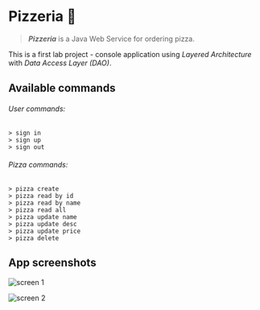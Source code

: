# Pizzeria :pizza:
>***Pizzeria*** is a Java Web Service for ordering pizza.

This is a first lab project - console application using *Layered Architecture* with *Data Access Layer (DAO)*.

## Available commands

###### User commands:
```
> sign in
> sign up
> sign out
```

###### Pizza commands:
```
> pizza create
> pizza read by id
> pizza read by name
> pizza read all
> pizza update name
> pizza update desc
> pizza update price
> pizza delete
```

## App screenshots

![screen 1](https://github.com/polina-krukovich/bsuir-javaweb/blob/master/pizzaria/screenshots/screen1.png)

![screen 2](https://github.com/polina-krukovich/bsuir-javaweb/blob/master/pizzaria/screenshots/screen2.png)